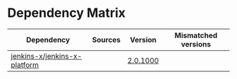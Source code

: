 # Dependency Matrix

Dependency | Sources | Version | Mismatched versions
---------- | ------- | ------- | -------------------
[jenkins-x/jenkins-x-platform](https://github.com/jenkins-x/jenkins-x-platform.git) |  | [2.0.1000](https://github.com/jenkins-x/jenkins-x-platform/releases/tag/v2.0.1000) | 
